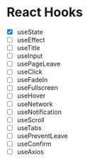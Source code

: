 # React Hooks

-   [x] useState
-   [ ] useEffect
-   [ ] useTitle
-   [ ] useInput
-   [ ] usePageLeave
-   [ ] useClick
-   [ ] useFadeIn
-   [ ] useFullscreen
-   [ ] useHover
-   [ ] useNetwork
-   [ ] useNotification
-   [ ] useScroll
-   [ ] useTabs
-   [ ] usePreventLeave
-   [ ] useConfirm
-   [ ] useAxios
